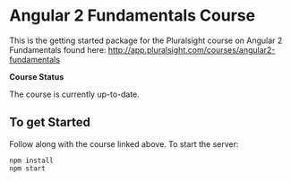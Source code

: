 Angular 2 Fundamentals Course
========================
This is the getting started package for the Pluralsight course on Angular 2 Fundamentals found here: http://app.pluralsight.com/courses/angular2-fundamentals

**Course Status**

The course is currently up-to-date.


To get Started
-------------------
Follow along with the course linked above. To start the server:

```
npm install
npm start
```
